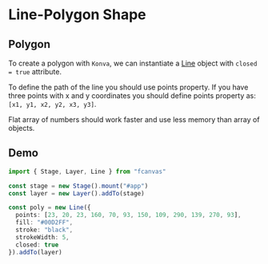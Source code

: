 # Line-Polygon Shape

## Polygon

To create a polygon with `Konva`, we can instantiate a [Line](/guide/shapes/Line) object with `closed = true` attribute.

To define the path of the line you should use points property. If you have three points with x and y coordinates you should define points property as: `[x1, y1, x2, y2, x3, y3]`.

Flat array of numbers should work faster and use less memory than array of objects.

## Demo

```ts
import { Stage, Layer, Line } from "fcanvas"

const stage = new Stage().mount("#app")
const layer = new Layer().addTo(stage)

const poly = new Line({
  points: [23, 20, 23, 160, 70, 93, 150, 109, 290, 139, 270, 93],
  fill: "#00D2FF",
  stroke: "black",
  strokeWidth: 5,
  closed: true
}).addTo(layer)
```

<Preview />
